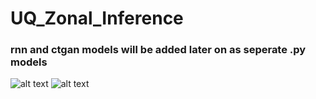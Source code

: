 # UQ_Zonal_Inference


### rnn and ctgan models will be added later on as seperate .py models


![alt text](https://imgur.com/jKJ1Tzf)
![alt text](https://imgur.com/y2khunu)
